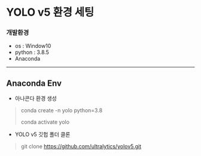 # YOLO v5 환경 세팅

### 개발환경
- os : Window10
- python : 3.8.5
- Anaconda

-------------------

## Anaconda Env

- 아나콘다 환경 생성

> conda create -n yolo python=3.8
> 
> conda activate yolo
> 


- YOLO v5 깃헙 폴더 클론

> git clone https://github.com/ultralytics/yolov5.git
 
